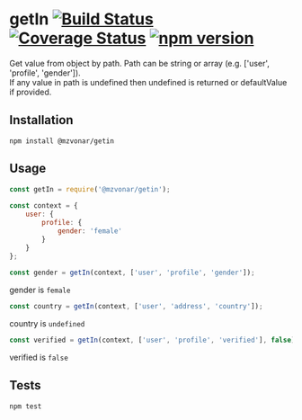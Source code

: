 getIn [![Build Status](https://travis-ci.org/mzvonar/getIn.svg?branch=master)](https://travis-ci.org/mzvonar/getIn) [![Coverage Status](https://coveralls.io/repos/github/mzvonar/getIn/badge.svg?branch=master)](https://coveralls.io/github/mzvonar/getIn?branch=master) [![npm version](https://badge.fury.io/js/%40mzvonar%2Fgetin.svg)](https://badge.fury.io/js/%40mzvonar%2Fgetin)
=========

Get value from object by path. Path can be string or array (e.g. ['user', 'profile', 'gender']).  
If any value in path is undefined then undefined is returned or defaultValue if provided.

## Installation

  `npm install @mzvonar/getin`

## Usage

```javascript
const getIn = require('@mzvonar/getin');
  
const context = {
    user: {
        profile: {
            gender: 'female'
        }
    }
};
  
const gender = getIn(context, ['user', 'profile', 'gender']);
 ```
 
  gender is `female`

```javascript  
const country = getIn(context, ['user', 'address', 'country']);
 ```
  
  country is `undefined`
  
```javascript  
const verified = getIn(context, ['user', 'profile', 'verified'], false);
```
    
  verified is `false`

## Tests

  `npm test`